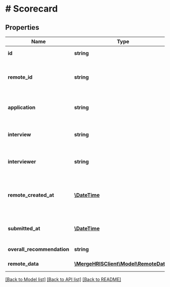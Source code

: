 # # Scorecard

## Properties

Name | Type | Description | Notes
------------ | ------------- | ------------- | -------------
**id** | **string** |  | [optional] [readonly]
**remote_id** | **string** | The third-party API ID of the matching object. | [optional]
**application** | **string** | The application being scored. | [optional]
**interview** | **string** | The interview being scored. | [optional]
**interviewer** | **string** | The interviewer doing the scoring. | [optional]
**remote_created_at** | [**\DateTime**](\DateTime.md) | When the third party&#39;s scorecard was created. | [optional]
**submitted_at** | [**\DateTime**](\DateTime.md) | When the scorecard was submitted. | [optional]
**overall_recommendation** | **string** |  | [optional] [readonly]
**remote_data** | [**\MergeHRISClient\Model\RemoteData[]**](RemoteData.md) |  | [optional] [readonly]

[[Back to Model list]](../../README.md#models) [[Back to API list]](../../README.md#endpoints) [[Back to README]](../../README.md)
